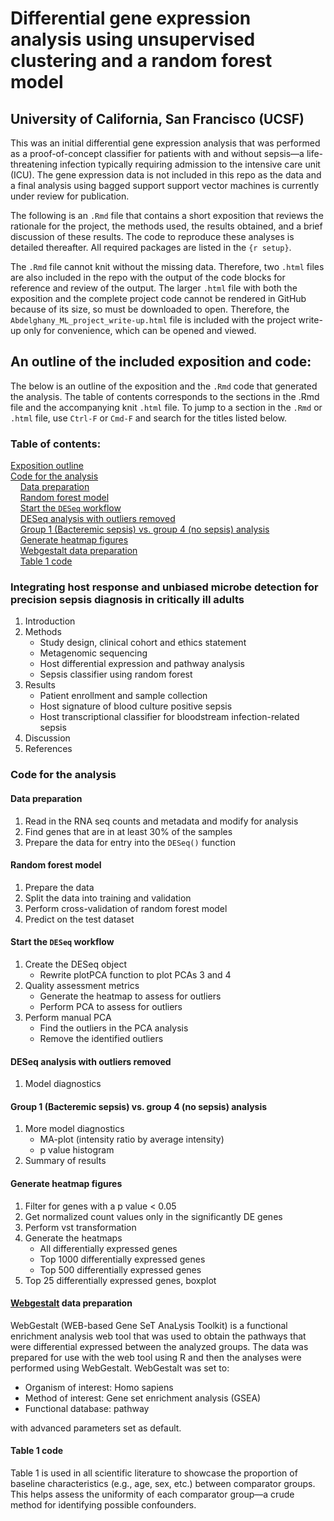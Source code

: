 # Differential gene expression analysis using unsupervised clustering and a random forest model
## University of California, San Francisco (UCSF)

This was an initial differential gene expression analysis that was performed as a proof-of-concept classifier for patients with and without sepsis&mdash;a life-threatening infection typically requiring admission to the intensive care unit (ICU). The gene expression data is not included in this repo as the data and a final analysis using bagged support support vector machines is currently under review for publication.

The following is an `.Rmd` file that contains a short exposition that reviews the rationale for the project, the methods used, the results obtained, and a brief discussion of these results. The code to reproduce these analyses is detailed thereafter. All required packages are listed in the `{r setup}`.  

The `.Rmd` file cannot knit without the missing data. Therefore, two `.html` files are also included in the repo with the output of the code blocks for reference and review of the output. The larger `.html` file with both the exposition and the complete project code cannot be rendered in GitHub because of its size, so must be downloaded to open. Therefore, the `Abdelghany_ML_project_write-up.html` file is included with the project write-up only for convenience, which can be opened and viewed.

## An outline of the included exposition and code:  
The below is an outline of the exposition and the `.Rmd` code that generated the analysis. The table of contents corresponds to the sections in the .Rmd file and the accompanying knit `.html` file. To jump to a section in the `.Rmd` or `.html` file, use `Ctrl-F` or `Cmd-F` and search for the titles listed below.

### Table of contents:
[Exposition outline](#integrating-host-response-and-unbiased-microbe-detection-for-precision-sepsis-diagnosis-in-critically-ill-adults)  
[Code for the analysis](#code-for-the-analysis)  
&nbsp;&nbsp;&nbsp;&nbsp;[Data preparation](#data-preparation)  
&nbsp;&nbsp;&nbsp;&nbsp;[Random forest model](#random-forest-model)  
&nbsp;&nbsp;&nbsp;&nbsp;[Start the `DESeq` workflow](#start-the-deseq-workflow)  
&nbsp;&nbsp;&nbsp;&nbsp;[DESeq analysis with outliers removed](#deseq-analysis-with-outliers-removed)  
&nbsp;&nbsp;&nbsp;&nbsp;[Group 1 (Bacteremic sepsis) vs. group 4 (no sepsis) analysis](#group-1-bacteremic-sepsis-vs-group-4-no-sepsis-analysis)  
&nbsp;&nbsp;&nbsp;&nbsp;[Generate heatmap figures](#generate-heatmap-figures)  
&nbsp;&nbsp;&nbsp;&nbsp;[Webgestalt data preparation](#webgestalt-data-preparation)  
&nbsp;&nbsp;&nbsp;&nbsp;[Table 1 code](#table-1-code)
	
### Integrating host response and unbiased microbe detection for precision sepsis diagnosis in critically ill adults
1. Introduction
2. Methods
	- Study design, clinical cohort and ethics statement
	- Metagenomic sequencing
	- Host differential expression and pathway analysis 
	- Sepsis classifier using random forest
3. Results
	- Patient enrollment and sample collection
	- Host signature of blood culture positive sepsis
	- Host transcriptional classifier for bloodstream infection-related sepsis
4. Discussion
5. References

### Code for the analysis
#### Data preparation
1. Read in the RNA seq counts and metadata and modify for analysis
2. Find genes that are in at least 30% of the samples
3. Prepare the data for entry into the `DESeq()` function

#### Random forest model
1. Prepare the data
2. Split the data into training and validation
3. Perform cross-validation of random forest model
4. Predict on the test dataset

#### Start the `DESeq` workflow
1. Create the DESeq object
	- Rewrite plotPCA function to plot PCAs 3 and 4
2. Quality assessment metrics
	- Generate the heatmap to assess for outliers
	- Perform PCA to assess for outliers
3. Perform manual PCA
	- Find the outliers in the PCA analysis
	- Remove the identified outliers

#### DESeq analysis with outliers removed
1. Model diagnostics

#### Group 1 (Bacteremic sepsis) vs. group 4 (no sepsis) analysis
1. More model diagnostics
	- MA-plot (intensity ratio by average intensity)
	- p value histogram
2. Summary of results

#### Generate heatmap figures
1. Filter for genes with a p value < 0.05
2. Get normalized count values only in the significantly DE genes
3. Perform vst transformation
4. Generate the heatmaps
	- All differentially expressed genes 
	- Top 1000 differentially expressed genes
	- Top 500 differentially expressed genes
5. Top 25 differentially expressed genes, boxplot

#### [Webgestalt](http://www.webgestalt.org/) data preparation
WebGestalt (WEB-based Gene SeT AnaLysis Toolkit) is a functional enrichment analysis web tool that was used to obtain the pathways that were differential expressed between the analyzed groups. The data was prepared for use with the web tool using R and then the analyses were performed using WebGestalt. WebGestalt was set to:  
- Organism of interest: Homo sapiens  
- Method of interest: Gene set enrichment analysis (GSEA)
- Functional database: pathway  

with advanced parameters set as default.

#### Table 1 code
Table 1 is used in all scientific literature to showcase the proportion of baseline characteristics (e.g., age, sex, etc.) between comparator groups. This helps assess the uniformity of each comparator group&mdash;a crude method for identifying possible confounders.
